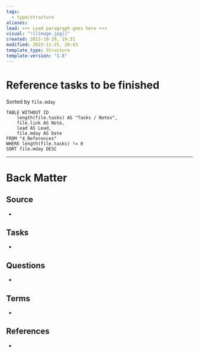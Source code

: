 ```yaml
---
tags:
  - type/structure
aliases: 
lead: +++ Lead paragraph goes here +++
visual: "![[image.jpg]]"
created: 2023-10-29, 19:31
modified: 2023-11-25, 20:43
template_type: Structure
template-version: "1.8"
---
```


# Reference tasks to be finished

<!-- Main STRUCTURE of my content -->
Sorted by `file.mday`
```dataview
TABLE WITHOUT ID
	length(file.tasks) AS "Tasks / Notes",
	file.link AS Note,
	lead AS Lead,
	file.mday AS Date
FROM "4_References" 
WHERE length(file.tasks) != 0
SORT file.mday DESC
```


---
# Back Matter
## Source
<!-- Always keep a link to the source. --> 
- 

## Tasks
<!-- What remains to be done with this note? --> 
- 

## Questions
<!-- What remains for you to consider? --> 
- 

## Terms
<!-- Links to definition pages -->
- 

## References
<!-- Links to pages not referenced in the content -->
- 